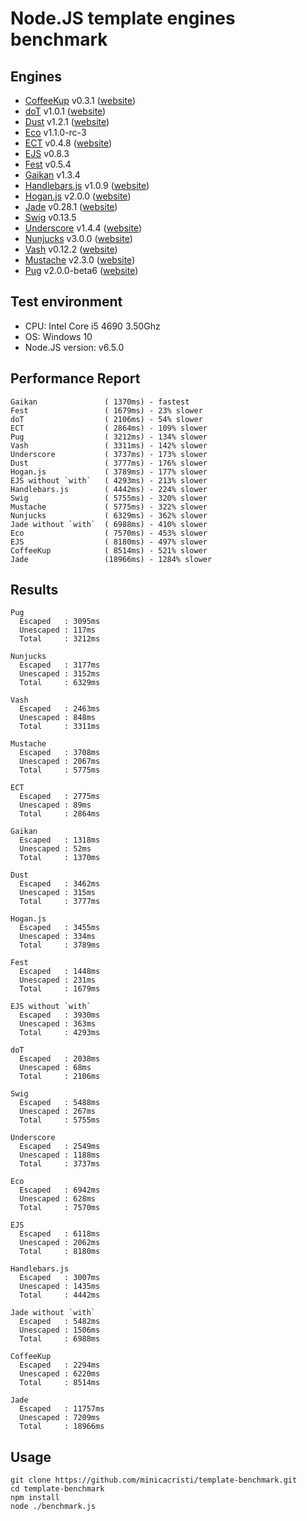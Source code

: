 # Node.JS template engines benchmark

## Engines

- [CoffeeKup](https://github.com/mauricemach/coffeekup) v0.3.1 ([website](http://coffeekup.org/))
- [doT](https://github.com/olado/doT) v1.0.1 ([website](http://olado.github.com/doT/))
- [Dust](https://github.com/linkedin/dustjs) v1.2.1 ([website](http://linkedin.github.com/dustjs/))
- [Eco](https://github.com/sstephenson/eco) v1.1.0-rc-3
- [ECT](https://github.com/baryshev/ect) v0.4.8 ([website](http://ectjs.com/))
- [EJS](https://github.com/visionmedia/ejs) v0.8.3
- [Fest](https://github.com/mailru/fest) v0.5.4
- [Gaikan](https://github.com/Deathspike/gaikan) v1.3.4
- [Handlebars.js](https://github.com/wycats/handlebars.js/) v1.0.9 ([website](http://handlebarsjs.com/))
- [Hogan.js](https://github.com/twitter/hogan.js) v2.0.0 ([website](http://twitter.github.com/hogan.js/))
- [Jade](https://github.com/visionmedia/jade) v0.28.1 ([website](http://jade-lang.com/))
- [Swig](https://github.com/paularmstrong/swig) v0.13.5
- [Underscore](https://github.com/documentcloud/underscore) v1.4.4 ([website](http://underscorejs.org/))
- [Nunjucks](https://github.com/mozilla/nunjucks) v3.0.0 ([website](https://mozilla.github.io/nunjucks/))
- [Vash](https://github.com/kirbysayshi/vash) v0.12.2 ([website](https://github.com/kirbysayshi/vash/))
- [Mustache](https://github.com/janl/mustache.js) v2.3.0 ([website](https://github.com/janl/mustache.js/))
- [Pug](https://github.com/pugjs/pug) v2.0.0-beta6 ([website](https://pugjs.org/api/getting-started.html))

## Test environment

- CPU: Intel Core i5 4690 3.50Ghz
- OS: Windows 10
- Node.JS version: v6.5.0

## Performance Report
	Gaikan               ( 1370ms) - fastest
	Fest                 ( 1679ms) - 23% slower
	doT                  ( 2106ms) - 54% slower
	ECT                  ( 2864ms) - 109% slower
	Pug                  ( 3212ms) - 134% slower
	Vash                 ( 3311ms) - 142% slower
	Underscore           ( 3737ms) - 173% slower
	Dust                 ( 3777ms) - 176% slower
	Hogan.js             ( 3789ms) - 177% slower
	EJS without `with`   ( 4293ms) - 213% slower
	Handlebars.js        ( 4442ms) - 224% slower
	Swig                 ( 5755ms) - 320% slower
	Mustache             ( 5775ms) - 322% slower
	Nunjucks             ( 6329ms) - 362% slower
	Jade without `with`  ( 6988ms) - 410% slower
	Eco                  ( 7570ms) - 453% slower
	EJS                  ( 8180ms) - 497% slower
	CoffeeKup            ( 8514ms) - 521% slower
	Jade                 (18966ms) - 1284% slower

## Results
	Pug
	  Escaped   : 3095ms
	  Unescaped : 117ms
	  Total     : 3212ms

	Nunjucks
	  Escaped   : 3177ms
	  Unescaped : 3152ms
	  Total     : 6329ms

	Vash
	  Escaped   : 2463ms
	  Unescaped : 848ms
	  Total     : 3311ms

	Mustache
	  Escaped   : 3708ms
	  Unescaped : 2067ms
	  Total     : 5775ms

	ECT
	  Escaped   : 2775ms
	  Unescaped : 89ms
	  Total     : 2864ms

	Gaikan
	  Escaped   : 1318ms
	  Unescaped : 52ms
	  Total     : 1370ms

	Dust
	  Escaped   : 3462ms
	  Unescaped : 315ms
	  Total     : 3777ms

	Hogan.js
	  Escaped   : 3455ms
	  Unescaped : 334ms
	  Total     : 3789ms

	Fest
	  Escaped   : 1448ms
	  Unescaped : 231ms
	  Total     : 1679ms

	EJS without `with`
	  Escaped   : 3930ms
	  Unescaped : 363ms
	  Total     : 4293ms

	doT
	  Escaped   : 2038ms
	  Unescaped : 68ms
	  Total     : 2106ms

	Swig
	  Escaped   : 5488ms
	  Unescaped : 267ms
	  Total     : 5755ms

	Underscore
	  Escaped   : 2549ms
	  Unescaped : 1188ms
	  Total     : 3737ms

	Eco
	  Escaped   : 6942ms
	  Unescaped : 628ms
	  Total     : 7570ms

	EJS
	  Escaped   : 6118ms
	  Unescaped : 2062ms
	  Total     : 8180ms

	Handlebars.js
	  Escaped   : 3007ms
	  Unescaped : 1435ms
	  Total     : 4442ms

	Jade without `with`
	  Escaped   : 5482ms
	  Unescaped : 1506ms
	  Total     : 6988ms

	CoffeeKup
	  Escaped   : 2294ms
	  Unescaped : 6220ms
	  Total     : 8514ms

	Jade
	  Escaped   : 11757ms
	  Unescaped : 7209ms
	  Total     : 18966ms

## Usage

	git clone https://github.com/minicacristi/template-benchmark.git
	cd template-benchmark
	npm install
	node ./benchmark.js
